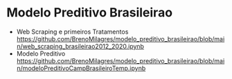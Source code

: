 # Modelo Preditivo Brasileirao

- Web Scraping e primeiros Tratamentos
  https://github.com/BrenoMilagres/modelo_preditivo_brasileirao/blob/main/web_scraping_brasileirao2012_2020.ipynb  
- Modelo Preditivo 
  https://github.com/BrenoMilagres/modelo_preditivo_brasileirao/blob/main/modeloPreditivoCampBrasileiroTemp.ipynb
